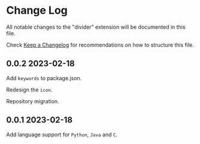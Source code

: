 # Change Log

All notable changes to the "divider" extension will be documented in this file.

Check [Keep a Changelog](http://keepachangelog.com/) for recommendations on how to structure this file.

## 0.0.2 2023-02-18

Add `keywords` to package.json.

Redesign the `icon`.

Repository migration.

## 0.0.1 2023-02-18

Add language support for `Python`, `Java` and `C`.
